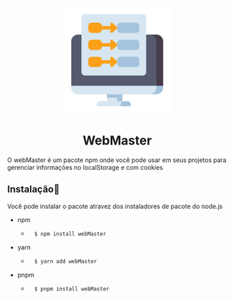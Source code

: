 <p align="center">
    <img src="./assets/icon.png" height="250px" width="250px"/>
</p>
<h1 align="center">WebMaster</h1>
<p>O webMaster é um pacote npm onde você pode usar em seus projetos para gerenciar informações no localStorage e com cookies</p>

## Instalação🚀
<p>Você pode instalar o pacote atravez dos instaladores de pacote do node.js</p>

- npm
    - ```bash 
        $ npm install webMaster
        ```
    
- yarn
    - ```bash 
        $ yarn add webMaster
        ```
- pnpm
    - ```bash 
        $ pnpm install webMaster
        ```
 